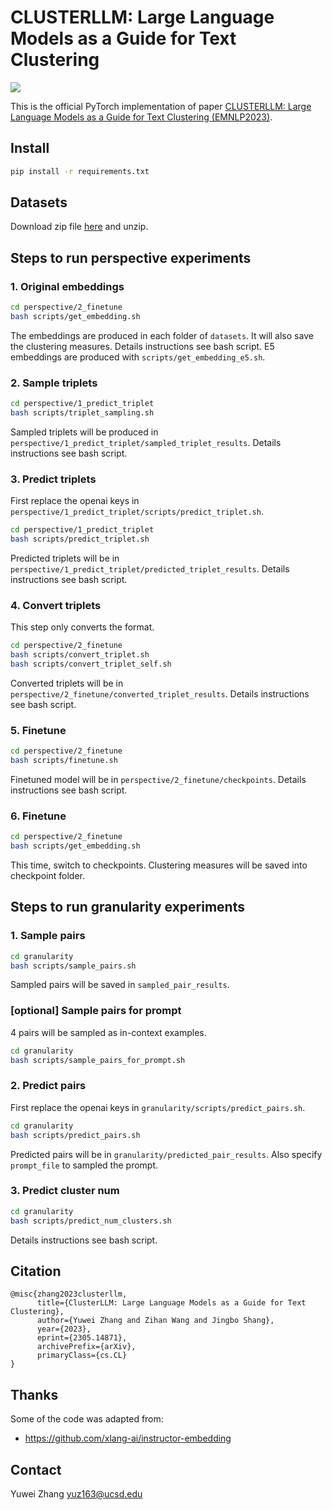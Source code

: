 # CLUSTERLLM: Large Language Models as a Guide for Text Clustering

![](image/overall_v6.jpg)

This is the official PyTorch implementation of paper [CLUSTERLLM: Large Language Models as a Guide for Text Clustering (EMNLP2023)](https://arxiv.org/abs/2305.14871).

## Install
```bash
pip install -r requirements.txt
```

## Datasets

Download zip file [here](https://drive.google.com/file/d/1TBq3vkfm3OZLi90GVH-PVNKi3fk1Vba7/view?usp=sharing) and unzip.

## Steps to run perspective experiments

### 1. Original embeddings
```bash
cd perspective/2_finetune
bash scripts/get_embedding.sh
```
The embeddings are produced in each folder of `datasets`. It will also save the clustering measures. Details instructions see bash script. E5 embeddings are produced with `scripts/get_embedding_e5.sh`.
### 2. Sample triplets
```bash
cd perspective/1_predict_triplet
bash scripts/triplet_sampling.sh
```
Sampled triplets will be produced in `perspective/1_predict_triplet/sampled_triplet_results`. Details instructions see bash script.
### 3. Predict triplets
First replace the openai keys in `perspective/1_predict_triplet/scripts/predict_triplet.sh`.
```bash
cd perspective/1_predict_triplet
bash scripts/predict_triplet.sh
```
Predicted triplets will be in `perspective/1_predict_triplet/predicted_triplet_results`. Details instructions see bash script.
### 4. Convert triplets
This step only converts the format.
```bash
cd perspective/2_finetune
bash scripts/convert_triplet.sh
bash scripts/convert_triplet_self.sh
```
Converted triplets will be in `perspective/2_finetune/converted_triplet_results`. Details instructions see bash script.
### 5. Finetune
```bash
cd perspective/2_finetune
bash scripts/finetune.sh
```
Finetuned model will be in `perspective/2_finetune/checkpoints`. Details instructions see bash script.
### 6. Finetune
```bash
cd perspective/2_finetune
bash scripts/get_embedding.sh
```
This time, switch to checkpoints. Clustering measures will be saved into checkpoint folder.

## Steps to run granularity experiments

### 1. Sample pairs
```bash
cd granularity
bash scripts/sample_pairs.sh
```
Sampled pairs will be saved in `sampled_pair_results`.
### [optional] Sample pairs for prompt
4 pairs will be sampled as in-context examples.
```bash
cd granularity
bash scripts/sample_pairs_for_prompt.sh
```
### 2. Predict pairs
First replace the openai keys in `granularity/scripts/predict_pairs.sh`.
```bash
cd granularity
bash scripts/predict_pairs.sh
```
Predicted pairs will be in `granularity/predicted_pair_results`. Also specify `prompt_file` to sampled the prompt.
### 3. Predict cluster num
```bash
cd granularity
bash scripts/predict_num_clusters.sh
```
Details instructions see bash script.

## Citation
```
@misc{zhang2023clusterllm,
      title={ClusterLLM: Large Language Models as a Guide for Text Clustering}, 
      author={Yuwei Zhang and Zihan Wang and Jingbo Shang},
      year={2023},
      eprint={2305.14871},
      archivePrefix={arXiv},
      primaryClass={cs.CL}
}
```

## Thanks
Some of the code was adapted from:
* https://github.com/xlang-ai/instructor-embedding

## Contact
Yuwei Zhang yuz163@ucsd.edu